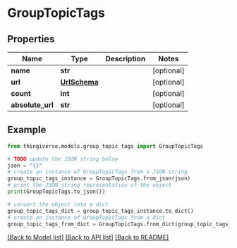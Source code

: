 # GroupTopicTags


## Properties

Name | Type | Description | Notes
------------ | ------------- | ------------- | -------------
**name** | **str** |  | [optional] 
**url** | [**UrlSchema**](UrlSchema.md) |  | [optional] 
**count** | **int** |  | [optional] 
**absolute_url** | **str** |  | [optional] 

## Example

```python
from thingiverse.models.group_topic_tags import GroupTopicTags

# TODO update the JSON string below
json = "{}"
# create an instance of GroupTopicTags from a JSON string
group_topic_tags_instance = GroupTopicTags.from_json(json)
# print the JSON string representation of the object
print(GroupTopicTags.to_json())

# convert the object into a dict
group_topic_tags_dict = group_topic_tags_instance.to_dict()
# create an instance of GroupTopicTags from a dict
group_topic_tags_from_dict = GroupTopicTags.from_dict(group_topic_tags_dict)
```
[[Back to Model list]](../README.md#documentation-for-models) [[Back to API list]](../README.md#documentation-for-api-endpoints) [[Back to README]](../README.md)


